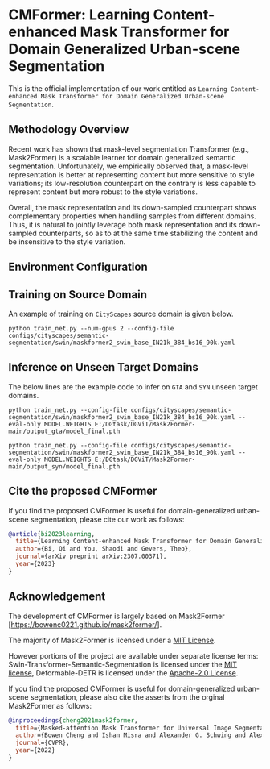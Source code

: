 # CMFormer: Learning Content-enhanced Mask Transformer for Domain Generalized Urban-scene Segmentation

This is the official implementation of our work entitled as ```Learning Content-enhanced Mask Transformer for Domain Generalized Urban-scene Segmentation```.

## Methodology Overview

Recent work has shown that mask-level segmentation Transformer (e.g., Mask2Former) is a scalable learner for domain generalized semantic segmentation. Unfortunately, we empirically observed that, a mask-level representation is better at representing content but more sensitive to style variations; its low-resolution counterpart on the contrary is less capable to represent content but more robust to the style variations.

Overall, the mask representation and its down-sampled counterpart shows complementary properties when handling samples from different domains. Thus, it is natural to jointly
leverage both mask representation and its down-sampled counterparts, so as to at the same time stabilizing the content and be insensitive to the style variation.

## Environment Configuration

## Training on Source Domain
An example of training on ```CityScapes``` source domain is given below.

```
python train_net.py --num-gpus 2 --config-file configs/cityscapes/semantic-segmentation/swin/maskformer2_swin_base_IN21k_384_bs16_90k.yaml
```

## Inference on Unseen Target Domains

The below lines are the example code to infer on ```GTA``` and ```SYN``` unseen target domains.
```
python train_net.py --config-file configs/cityscapes/semantic-segmentation/swin/maskformer2_swin_base_IN21k_384_bs16_90k.yaml --eval-only MODEL.WEIGHTS E:/DGtask/DGViT/Mask2Former-main/output_gta/model_final.pth
```
```
python train_net.py --config-file configs/cityscapes/semantic-segmentation/swin/maskformer2_swin_base_IN21k_384_bs16_90k.yaml --eval-only MODEL.WEIGHTS E:/DGtask/DGViT/Mask2Former-main/output_syn/model_final.pth
```

## Cite the proposed CMFormer

If you find the proposed CMFormer is useful for domain-generalized urban-scene segmentation, please cite our work as follows:

```BibTeX
@article{bi2023learning,
  title={Learning Content-enhanced Mask Transformer for Domain Generalized Urban-Scene Segmentation},
  author={Bi, Qi and You, Shaodi and Gevers, Theo},
  journal={arXiv preprint arXiv:2307.00371},
  year={2023}
}
```

## Acknowledgement

The development of CMFormer is largely based on Mask2Former [https://bowenc0221.github.io/mask2former/].

The majority of Mask2Former is licensed under a [MIT License](LICENSE).

However portions of the project are available under separate license terms: Swin-Transformer-Semantic-Segmentation is licensed under the [MIT license](https://github.com/SwinTransformer/Swin-Transformer-Semantic-Segmentation/blob/main/LICENSE), Deformable-DETR is licensed under the [Apache-2.0 License](https://github.com/fundamentalvision/Deformable-DETR/blob/main/LICENSE).

If you find the proposed CMFormer is useful for domain-generalized urban-scene segmentation, please also cite the asserts from the orginal Mask2Former as follows:

```BibTeX
@inproceedings{cheng2021mask2former,
  title={Masked-attention Mask Transformer for Universal Image Segmentation},
  author={Bowen Cheng and Ishan Misra and Alexander G. Schwing and Alexander Kirillov and Rohit Girdhar},
  journal={CVPR},
  year={2022}
}
```

